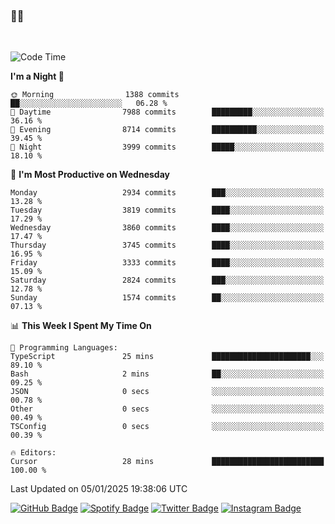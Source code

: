 ### 🤙🍺

<!-- <a href="https://github-readme-stats.vercel.app/api?username=hzak2xx&count_private=true&show_icons=true&theme=dracula">
  <img align="center" src="https://github-readme-stats.vercel.app/api?username=hzak2xx&count_private=true&show_icons=true&theme=dracula" />
</a>
</br> -->
</br>

<!--START_SECTION:waka-->
![Code Time](http://img.shields.io/badge/Code%20Time-3%2C675%20hrs%2022%20mins-blue)

**I'm a Night 🦉** 

```text
🌞 Morning                1388 commits        ██░░░░░░░░░░░░░░░░░░░░░░░   06.28 % 
🌆 Daytime                7988 commits        █████████░░░░░░░░░░░░░░░░   36.16 % 
🌃 Evening                8714 commits        ██████████░░░░░░░░░░░░░░░   39.45 % 
🌙 Night                  3999 commits        █████░░░░░░░░░░░░░░░░░░░░   18.10 % 
```
📅 **I'm Most Productive on Wednesday** 

```text
Monday                   2934 commits        ███░░░░░░░░░░░░░░░░░░░░░░   13.28 % 
Tuesday                  3819 commits        ████░░░░░░░░░░░░░░░░░░░░░   17.29 % 
Wednesday                3860 commits        ████░░░░░░░░░░░░░░░░░░░░░   17.47 % 
Thursday                 3745 commits        ████░░░░░░░░░░░░░░░░░░░░░   16.95 % 
Friday                   3333 commits        ████░░░░░░░░░░░░░░░░░░░░░   15.09 % 
Saturday                 2824 commits        ███░░░░░░░░░░░░░░░░░░░░░░   12.78 % 
Sunday                   1574 commits        ██░░░░░░░░░░░░░░░░░░░░░░░   07.13 % 
```


📊 **This Week I Spent My Time On** 

```text
💬 Programming Languages: 
TypeScript               25 mins             ██████████████████████░░░   89.10 % 
Bash                     2 mins              ██░░░░░░░░░░░░░░░░░░░░░░░   09.25 % 
JSON                     0 secs              ░░░░░░░░░░░░░░░░░░░░░░░░░   00.78 % 
Other                    0 secs              ░░░░░░░░░░░░░░░░░░░░░░░░░   00.49 % 
TSConfig                 0 secs              ░░░░░░░░░░░░░░░░░░░░░░░░░   00.39 % 

🔥 Editors: 
Cursor                   28 mins             █████████████████████████   100.00 % 
```


 Last Updated on 05/01/2025 19:38:06 UTC
<!--END_SECTION:waka-->

[![GitHub Badge](https://img.shields.io/badge/GitHub-100000?style=for-the-badge&logo=github&logoColor=white)](https://github.com/hzak2xx)
[![Spotify Badge](https://img.shields.io/badge/Spotify-1ED760?&style=for-the-badge&logo=spotify&logoColor=white)](https://open.spotify.com/user/uf90s6sbbh75a1mt44clkhkvf)
[![Twitter Badge](https://img.shields.io/badge/Twitter-1DA1F2?style=for-the-badge&logo=twitter&logoColor=white)](https://twitter.com/hzak2xx)
[![Instagram Badge](https://img.shields.io/badge/Instagram-E4405F?style=for-the-badge&logo=instagram&logoColor=white)](https://www.instagram.com/hzak2xx/)
